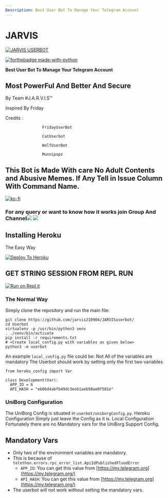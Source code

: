 ```yaml
---
Description: Best User Bot To Manage Your Telegram Account
---
```


# JARVIS

 [![JARVIS USERBOT](https://telegra.ph/file/b2e4901e05a5257cb362a.jpg)](https://github.com/jarvis210904/J.A.R.V.I.S-Userbot/blob/master/jarvis.jpg) 

[![forthebadge made-with-python](https://camo.githubusercontent.com/5392ad6fb7875a2520001270f08309896b6cb25d/687474703a2f2f466f7254686542616467652e636f6d2f696d616765732f6261646765732f6d6164652d776974682d707974686f6e2e737667)](https://www.python.org/) 

**Best User Bot To Manage Your Telegram Account**

##  Most PowerFul And Better And Secure

By Team \#J.A.R.V.I.S™

 Inspired By Friday

 Credits :    
 
                    FridayUserBot
                    
                    CatUserbot

                    WolfUserBot

                    Munnipopz

## This Bot is Made With care No Adult Contents and Abusive Memes. If Any Tell in Issue Column With Command Name.

[![ko-fi](https://www.ko-fi.com/img/githubbutton_sm.svg)](https://ko-fi.com/Q5Q620SDB)

### For any query or want to know how it works join Group And Channel[![](https://camo.githubusercontent.com/e531cdc1dbdcb78f8ffe767875a6b6d33c43e2e0/68747470733a2f2f696d672e736869656c64732e696f2f62616467652f4a6f696e2d54656c656772616d2532304368616e6e656c2d7265642e7376673f6c6f676f3d54656c656772616d)](https://t.me/jarvisot) [![](https://camo.githubusercontent.com/7b0a8bb8af0b2466dd1c38a6c1367ddee45ba266/68747470733a2f2f696d672e736869656c64732e696f2f62616467652f4a6f696e2d54656c656772616d25323047726f75702d626c75652e7376673f6c6f676f3d74656c656772616d)](https://t.me/jarvissupportot)

## Installing Heroku

The Easy Way

[![Deploy To Heroku](https://camo.githubusercontent.com/83b0e95b38892b49184e07ad572c94c8038323fb/68747470733a2f2f7777772e6865726f6b7563646e2e636f6d2f6465706c6f792f627574746f6e2e737667)](https://dashboard.heroku.com/new?button-url=https%3A%2F%2Fgithub.com%2Fjarvis210904%2FJ.A.R.V.I.S-Userbot&template=https%3A%2F%2Fgithub.com%2Fjarvis210904%2FJ.A.R.V.I.S-Userbot)

##  GET STRING SESSION FROM REPL RUN

 [![Run on Repl.it](https://camo.githubusercontent.com/05149b448485553c6f14f6430a45c12dcc79ed3c/68747470733a2f2f7265706c2e69742f62616467652f6769746875622f6a61727669733231303930342f4a6172766973)](https://jarvisuserbot.jarvis210904.repl.run/)

###  The Normal Way

 Simply clone the repository and run the main file:

```text
git clone https://github.com/jarvis210904/JARVISuserbot/
cd Userbot
virtualenv -p /usr/bin/python3 venv
. ./venv/bin/activate
pip install -r requirements.txt
# <Create local_config.py with variables as given below>
python3 -m userbot
```

 An example `local_config.py` file could be: Not All of the variables are mandatory The Userbot should work by setting only the first two variables

```text
from heroku_config import Var

class Development(Var):
  APP_ID = 6
  API_HASH = "eb06d4abfb49dc3eeb1aeb98ae0f581e"
```

###  UniBorg Configuration

 The UniBorg Config is situated in `userbot/uniborgConfig.py`. Heroku Configuration Simply just leave the Config as it is. Local Configuration Fortunately there are no Mandatory vars for the UniBorg Support Config.

##  Mandatory Vars

* Only two of the environment variables are mandatory.
* This is because of `telethon.errors.rpc_error_list.ApiIdPublishedFloodError`
  * `APP_ID`: You can get this value from [https://my.telegram.org](https://my.telegram.org/)
  * `API_HASH`: You can get this value from [https://my.telegram.org](https://my.telegram.org/)
* The userbot will not work without setting the mandatory vars.

